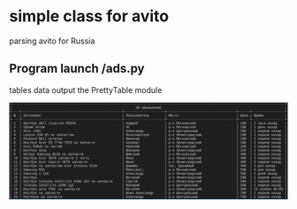 # simple class for avito
parsing avito for Russia

## Program launch /ads.py
tables data output the PrettyTable module

![50](https://github.com/glasscat82/avito/blob/main/img/table.png?raw=true "50")